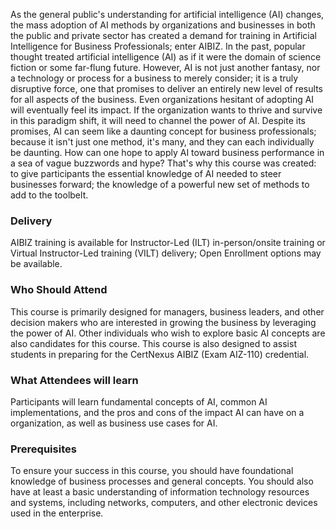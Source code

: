 <!-- AIBIZ -->

As the general public's understanding for artificial intelligence (AI) changes, the mass adoption of AI methods by organizations and businesses in both the public and private sector has created a demand for training in Artificial Intelligence for Business Professionals; enter AIBIZ. In the past, popular thought treated artificial intelligence (AI) as if it were the domain of science fiction or some far-flung future. However, AI is not just another fantasy, nor a technology or process for a business to merely consider; it is a truly disruptive force, one that promises to deliver an entirely new level of results for all aspects of the business. Even organizations hesitant of adopting AI will eventually feel its impact. If the organization wants to thrive and survive in this paradigm shift, it will need to channel the power of AI.
Despite its promises, AI can seem like a daunting concept for business professionals; because it isn't just one method, it's many, and they can each individually be daunting. How can one hope to apply AI toward business performance in a sea of vague buzzwords and hype? That's why this course was created: to give participants the essential knowledge of AI needed to steer businesses forward; the knowledge of a powerful new set of methods to add to the toolbelt.

### Delivery

 AIBIZ training is available for Instructor-Led (ILT) in-person/onsite training or Virtual Instructor-Led training (VILT) delivery; Open Enrollment options may be available.


### Who Should Attend

This course is primarily designed for managers, business leaders, and other decision makers who are interested in growing the business by leveraging the power of AI. Other individuals who wish to explore basic AI concepts are also candidates for this course.
This course is also designed to assist students in preparing for the CertNexus AIBIZ (Exam AIZ-110) credential.


### What Attendees will learn

Participants will learn fundamental concepts of AI, common AI implementations, and the pros and cons of the impact AI can have on a organization, as well as business use cases for AI.

### Prerequisites


To ensure your success in this course, you should have foundational knowledge of business processes and general concepts. You should also have at least a basic understanding of information technology resources and systems, including networks, computers, and other electronic devices used in the enterprise.
